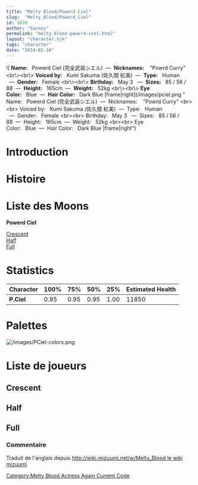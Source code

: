 ```yaml
---
title: "Melty Blood/Powerd Ciel"
slug:  "Melty_Blood/Powerd_Ciel"
id: 1830
author: "Sannos"
permalink: "melty-blood-powerd-ciel.html"
layout: "character.njk"
tags: "character"
date: "2014-01-10"
---
```


![ **Name:**   Powerd Ciel (完全武装シエル)  —  **Nicknames:**    "Powrd
Curry" \<br\\\>\<br\\\> **Voiced by:**   Kumi Sakuma (佐久間
紅美)  —  **Type:**   Human   —  **Gender:**   Female \<br\\\>\<br\\\>
**Birthday:**   May 3   —  **Sizes:**   85 / 56 /
88  —  **Height:**   165cm  —  **Weight:**   52kg \<br\\\>\<br\\\> **Eye
Color:**   Blue  —  **Hair Color:**   Dark Blue
\|frame\|right](/images/pciel.png " Name:   Powerd Ciel (完全武装シエル)  —  Nicknames:    "Powrd Curry" <br\><br\> Voiced by:   Kumi Sakuma (佐久間 紅美)  —  Type:   Human   —  Gender:   Female <br\><br\> Birthday:   May 3   —  Sizes:   85 / 56 / 88  —  Height:   165cm  —  Weight:   52kg <br\><br\> Eye Color:   Blue  —  Hair Color:   Dark Blue |frame|right")

# Introduction

# Histoire

# Liste des Moons

**Powerd Ciel**

[Crescent](Melty_Blood/Powerd_Ciel/Crescent_Moon "wikilink")  
[Half](Melty_Blood/Powerd_Ciel/Half_Moon "wikilink")  
[Full](Melty_Blood/Powerd_Ciel/Full_Moon "wikilink")  

# Statistics

| Character  | 100% | 75%  | 50%  | 25%  | Estimated Health |
|------------|------|------|------|------|------------------|
| **P.Ciel** | 0.95 | 0.95 | 0.95 | 1.00 | 11850            |

# Palettes

![](/images/PCiel-colors.png "/images/PCiel-colors.png")

# Liste de joueurs

## Crescent

## Half

## Full

### Commentaire

Traduit de l'anglais depuis [http://wiki.mizuumi.net/w/Melty_Blood le
wiki
mizuumi](http://wiki.mizuumi.net/w/Melty_Blood_le_wiki_mizuumi "wikilink")

[Category:Melty Blood Actress Again Current
Code](Category:Melty_Blood_Actress_Again_Current_Code "wikilink")
